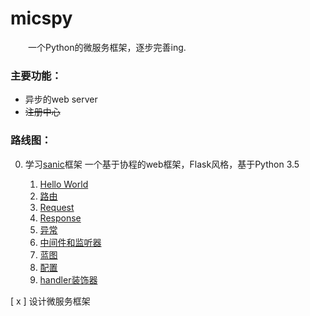 # micspy
&emsp;&emsp;一个Python的微服务框架，逐步完善ing.

### 主要功能：
- 异步的web server
- ~~注册中心~~
<!-- - ~~调用统计~~
- ~~配置中心~~
- ~~监控警告~~
- ~~部署~~ -->

### 路线图：
0. 学习[sanic][1]框架 一个基于协程的web框架，Flask风格，基于Python 3.5

   1. [Hello World](./test/sanic/docs/getted_started.md)
   2. [路由](./test/sanic/docs/routing.md)
   3. [Request](./test/sanic/docs/request_data.md)
   4. [Response](./test/sanic/docs/response.md)
   5. [异常](./test/sanic/docs/exceptions.md)
   6. [中间件和监听器](./test/sanic/docs/middleware.md)
   7. [蓝图](./test/sanic/docs/blurprints.md)
   8. [配置](./test/sanic/docs/config.md)
   9. [handler装饰器](./test/sanic/docs/decorators.md)

[ x ] 设计微服务框架

[1]: https://github.com/channelcat/sanic "sanic"